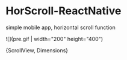 # HorScroll-ReactNative
simple mobile app, horizontal scroll function

![](pre.gif | width="200" height="400")




{ScrollView, Dimensions}
